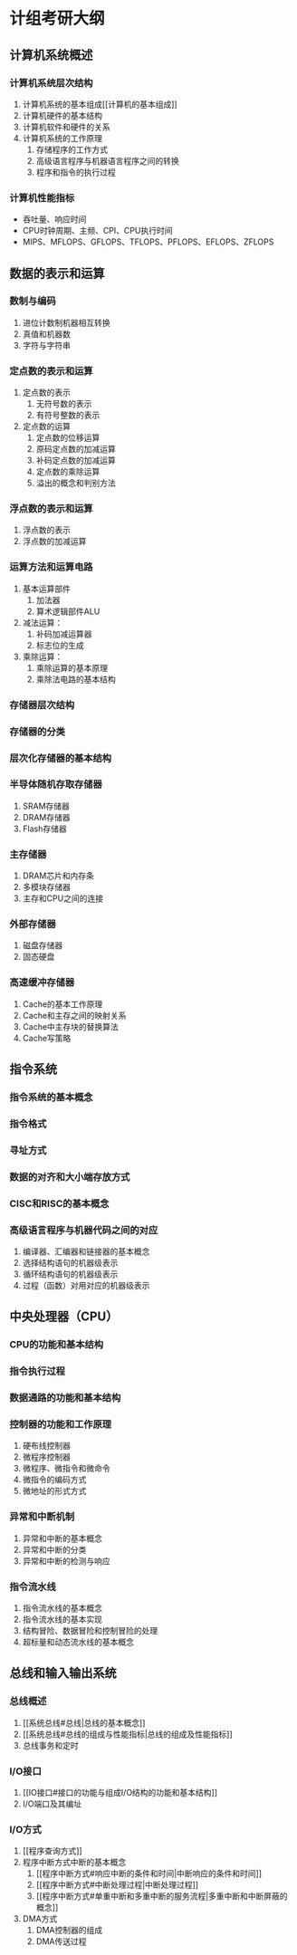 # 计组考研大纲
## 计算机系统概述
### 计算机系统层次结构
1. 计算机系统的基本组成[[计算机的基本组成]]
2. 计算机硬件的基本结构
3. 计算机软件和硬件的关系
4. 计算机系统的工作原理
	1. 存储程序的工作方式
	2. 高级语言程序与机器语言程序之间的转换
	3. 程序和指令的执行过程

### 计算机性能指标
- 吞吐量、响应时间
- CPU时钟周期、主频、CPI、CPU执行时间
- MIPS、MFLOPS、GFLOPS、TFLOPS、PFLOPS、EFLOPS、ZFLOPS

## 数据的表示和运算
### 数制与编码
1. 进位计数制机器相互转换
2. 真值和机器数
3. 字符与字符串

### 定点数的表示和运算
1. 定点数的表示
	1. 无符号数的表示
	2. 有符号整数的表示
2. 定点数的运算
	1. 定点数的位移运算
	2. 原码定点数的加减运算
	3. 补码定点数的加减运算
	4. 定点数的乘除运算
	5. 溢出的概念和判别方法

### 浮点数的表示和运算
1. 浮点数的表示
2. 浮点数的加减运算

### 运算方法和运算电路
1. 基本运算部件
	1. 加法器
	2. 算术逻辑部件ALU
2. 减法运算：
	1. 补码加减运算器
	2. 标志位的生成
3. 乘除运算：
	1. 乘除运算的基本原理
	2. 乘除法电路的基本结构

### 存储器层次结构
### 存储器的分类
### 层次化存储器的基本结构
### 半导体随机存取存储器
1. SRAM存储器
2. DRAM存储器
3. Flash存储器

### 主存储器
1. DRAM芯片和内存条
2. 多模块存储器
3. 主存和CPU之间的连接

### 外部存储器
1. 磁盘存储器
2. 固态硬盘

### 高速缓冲存储器
1. Cache的基本工作原理
2. Cache和主存之间的映射关系
3. Cache中主存块的替换算法
4. Cache写策略

## 指令系统
### 指令系统的基本概念
### 指令格式
### 寻址方式
### 数据的对齐和大小端存放方式
### CISC和RISC的基本概念
### 高级语言程序与机器代码之间的对应
1. 编译器、汇编器和链接器的基本概念
2. 选择结构语句的机器级表示
3. 循环结构语句的机器级表示
4. 过程（函数）对用对应的机器级表示

## 中央处理器（CPU）
### CPU的功能和基本结构
### 指令执行过程
### 数据通路的功能和基本结构
### 控制器的功能和工作原理
1. 硬布线控制器
2. 微程序控制器
3. 微程序、微指令和微命令
4. 微指令的编码方式
5. 微地址的形式方式

### 异常和中断机制
1. 异常和中断的基本概念
2. 异常和中断的分类
3. 异常和中断的检测与响应

### 指令流水线
1. 指令流水线的基本概念
2. 指令流水线的基本实现
3. 结构冒险、数据冒险和控制冒险的处理
4. 超标量和动态流水线的基本概念

## 总线和输入输出系统
### 总线概述
1. [[系统总线#总线|总线的基本概念]]
2. [[系统总线#总线的组成与性能指标|总线的组成及性能指标]]
3. 总线事务和定时

### I/O接口
1. [[IO接口#接口的功能与组成I/O结构的功能和基本结构]]
2. I/O端口及其编址

### I/O方式
1. [[程序查询方式]]
2. 程序中断方式中断的基本概念
	1. [[程序中断方式#响应中断的条件和时间|中断响应的条件和时间]]
	2. [[程序中断方式#中断处理过程|中断处理过程]]
	3. [[程序中断方式#单重中断和多重中断的服务流程|多重中断和中断屏蔽的概念]]
3. DMA方式
	1. DMA控制器的组成
	2. DMA传送过程